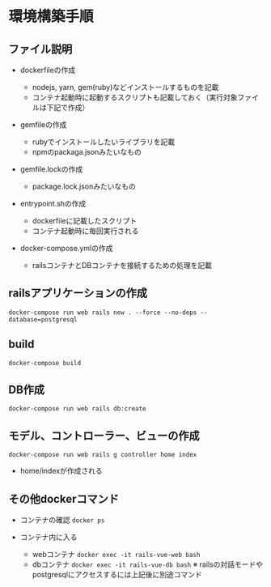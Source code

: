 # 環境構築手順

## ファイル説明

- dockerfileの作成
  - nodejs, yarn, gem(ruby)などインストールするものを記載
  - コンテナ起動時に起動するスクリプトも記載しておく（実行対象ファイルは下記で作成）

- gemfileの作成
  - rubyでインストールしたいライブラリを記載
  - npmのpackaga.jsonみたいなもの

- gemfile.lockの作成
  - package.lock.jsonみたいなもの

- entrypoint.shの作成
  - dockerfileに記載したスクリプト
  - コンテナ起動時に毎回実行される

- docker-compose.ymlの作成
  - railsコンテナとDBコンテナを接続するための処理を記載

## railsアプリケーションの作成

`docker-compose run web rails new . --force --no-deps --database=postgresql`

## build

`docker-compose build`

## DB作成

`docker-compose run web rails db:create`

## モデル、コントローラー、ビューの作成

`docker-compose run web rails g controller home index`

- home/indexが作成される

## その他dockerコマンド

- コンテナの確認
`docker ps`

- コンテナ内に入る
  - webコンテナ
    `docker exec -it rails-vue-web bash`
  - dbコンテナ
    `docker exec -it rails-vue-db bash`
※ railsの対話モードやpostgresqlにアクセスするには上記後に別途コマンド

